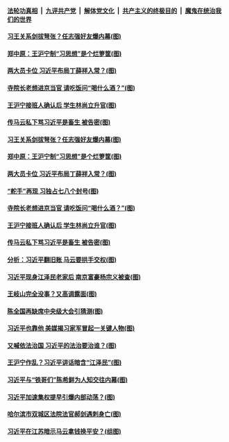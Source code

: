 

####  [法轮功真相](../../../../basic/blob/master/README.md?t=11201502) &nbsp;|&nbsp; [九评共产党](../../../../9ping.md/blob/master/README.md?t=11201502) &nbsp;|&nbsp; [解体党文化](../../../../jtdwh.md/blob/master/README.md?t=11201502)  &nbsp;|&nbsp; [共产主义的终极目的](../../../../gczydzjmd.md/blob/master/README.md?t=11201502) &nbsp;|&nbsp; [魔鬼在统治我们的世界](../../../../mgztzwmdsj.md/blob/master/README.md?t=11201502) 

#### [习王关系剑拔弩张？任志强好友爆内幕(图)](../pages/p2/953181.md?t=11201502) 

#### [郑中原：王沪宁制“习思想”是个烂箩筐(图)](../pages/p2/953086.md?t=11201502) 

#### [两大员卡位 习近平布局丁薛祥入常？(图)](../pages/p2/953092.md?t=11201502) 

#### [寺院长老想进京当官 请吃饭问“喝什么酒？”(图)](../pages/p2/953101.md?t=11201502) 

#### [王沪宁接班人确认后 学生林尚立升官(图)](../pages/p2/953044.md?t=11201502) 

#### [传马云私下骂习近平是畜生 被告密(图)](../pages/p2/953042.md?t=11201502) 

#### [习王关系剑拔弩张？任志强好友爆内幕(图)](../pages/p2/953181.md?t=11201502) 

#### [郑中原：王沪宁制“习思想”是个烂箩筐(图)](../pages/p2/953086.md?t=11201502) 

#### [两大员卡位 习近平布局丁薛祥入常？(图)](../pages/p2/953092.md?t=11201502) 

#### [“舵手”再现 习独占七八个封号(图)](../pages/p2/953115.md?t=11201502) 

#### [寺院长老想进京当官 请吃饭问“喝什么酒？”(图)](../pages/p2/953101.md?t=11201502) 



#### [王沪宁接班人确认后 学生林尚立升官(图)](../pages/p2/953044.md?t=11201502) 

#### [传马云私下骂习近平是畜生 被告密(图)](../pages/p2/953042.md?t=11201502) 

#### [分析：习近平翻旧账 马云要拱手交权(图)](../pages/p2/953008.md?t=11201502) 

#### [习近平现身江泽民老家后 南京富豪杨宗义被查(图)](../pages/p2/952967.md?t=11201502) 

#### [王岐山完全没事？又高调露面(图)](../pages/p2/952964.md?t=11201502) 

#### [陈全国再缺席中央级大会引猜测(图)](../pages/p2/952936.md?t=11201502) 

#### [习近平也靠他 美媒揭习家军冒起一关键人物(图)](../pages/p2/952945.md?t=11201502) 

#### [又喊依法治国 习近平的法治要治谁？(图)](../pages/p2/952931.md?t=11201502) 

#### [王沪宁作乱？习近平讲话暗含“江泽民”(图)](../pages/p2/952867.md?t=11201502) 

#### [习近平与“铁哥们”陈希鲜为人知交往内幕(图)](../pages/p2/952835.md?t=11201502) 

#### [习近平加速集权提早引爆内部动荡？(图)](../pages/p2/952828.md?t=11201502) 

#### [哈尔滨市双城区法院法官郝剑遇刺身亡(图)](../pages/p2/952813.md?t=11201502) 

#### [习近平在江苏暗示马云拿钱换平安？(组图)](../pages/p2/952806.md?t=11201502) 

